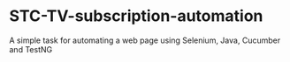 # STC-TV-subscription-automation
A simple task for automating a web page using Selenium, Java, Cucumber and TestNG
